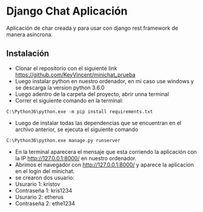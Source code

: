 
# Django Chat Aplicación

Aplicación de char creada y para usar con django rest framework de manera asincrona.

## Instalación
- Clonar el repositorio con el siguiente link
https://github.com/KeyVincent/minichat_prueba
- Luego instalar python en nuestro ordenador, en mi caso use windows y se descarga la version python 3.6.0 
- Luego adentro de la carpeta del proyecto, abrir unna terminal
- Correr el siguiente comando en la terminal:
```
C:\Python36\python.exe -m pip install requirements.txt
```
- Luego de instalar todas las dependencias que se encuentran en el archivo anterior, se ejecuta el siguiente comando
```
C:\Python36\python.exe manage.py runserver
```
- En la terminal aparecera el mensaje que esta corriendo la aplicación con la IP http://127.0.0.1:8000/ en nuestro ordenador.
- Abrimos el navegador con http://127.0.0.1:8000/ y aparece la aplicacion en el login del minichat.
- se crearon dos usuario:
- Usurario 1: kristov
- Contraseña 1: kris1234
- Usurario 2: etherus
- Contraseña 2: ethe1234